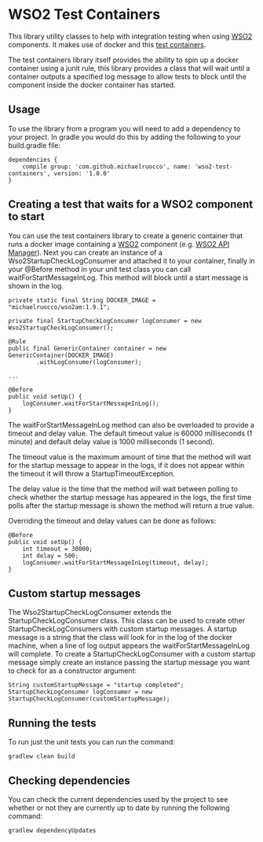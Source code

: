 # WSO2 Test Containers

This library utility classes to help with integration testing when using [WSO2](https://wso2.com/) components. It makes
use of docker and this [test containers](https://github.com/testcontainers/testcontainers-java).

The test containers library itself provides the ability to spin up a docker container using a junit rule, this
library provides a class that will wait until a container outputs a specified log message to allow tests to block
until the component inside the docker container has started.

## Usage

To use the library from a program you will need to add a dependency to your project. In
gradle you would do this by adding the following to your build.gradle file:

```
dependencies {
    compile group: 'com.github.michaelruocco', name: 'wso2-test-containers', version: '1.0.0'
}
```

## Creating a test that waits for a WSO2 component to start

You can use the test containers library to create a generic container that runs a docker image
containing a [WSO2](https://wso2.com/) component (e.g. [WSO2 API Manager](http://wso2.com/api-management/)).
Next you can create an instance of a Wso2StartupCheckLogConsumer and attached it to your container, finally
in your @Before method in your unit test class you can call waitForStartMessageInLog. This method
will block until a start message is shown in the log.

```
private static final String DOCKER_IMAGE = "michaelruocco/wso2am:1.9.1";

private final StartupCheckLogConsumer logConsumer = new Wso2StartupCheckLogConsumer();

@Rule
public final GenericContainer container = new GenericContainer(DOCKER_IMAGE)
        .withLogConsumer(logConsumer);

...

@Before
public void setUp() {
    logConsumer.waitForStartMessageInLog();
}
```

The waitForStartMessageInLog method can also be overloaded to provide a timeout
and delay value. The default timeout value is 60000 milliseconds (1 minute) and 
default delay value is 1000 milliseconds (1 second).

The timeout value is the maximum amount of time that the method will wait for
the startup message to appear in the logs, if it does not appear within the
timeout it will throw a StartupTimeoutException.

The delay value is the time that the method will wait between polling to check
whether the startup message has appeared in the logs, the first time polls after
the startup message is shown the method will return a true value.

Overriding the timeout and delay values can be done as follows:

```
@Before
public void setUp() {
    int timeout = 30000;
    int delay = 500;
    logConsumer.waitForStartMessageInLog(timeout, delay);
}
```

## Custom startup messages

The Wso2StartupCheckLogConsumer extends the StartupCheckLogConsumer class. This
class can be used to create other StartupCheckLogConsumers with custom startup
messages. A startup message is a string that the class will look for in the log
of the docker machine, when a line of log output appears the waitForStartMessageInLog
will complete. To create a StartupCheckLogConsumer with a custom startup message
simply create an instance passing the startup message you want to check for as a
constructor argument:

```
String customStartupMessage = "startup completed";
StartupCheckLogConsumer logConsumer = new StartupCheckLogConsumer(customStartupMessage);
```

## Running the tests

To run just the unit tests you can run the command:

```
gradlew clean build
```

## Checking dependencies

You can check the current dependencies used by the project to see whether
or not they are currently up to date by running the following command:

```
gradlew dependencyUpdates
```